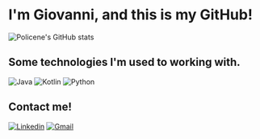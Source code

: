# I'm Giovanni, and this is my GitHub!
![Policene's GitHub stats](https://github-readme-stats.vercel.app/api?username=policene&show_icons=true&theme=transparent)



## Some technologies I'm used to working with.

![Java](https://img.shields.io/badge/Java-ED8B00?style=for-the-badge&logo=openjdk&logoColor=white)
![Kotlin](https://img.shields.io/badge/Kotlin-0095D5?&style=for-the-badge&logo=kotlin&logoColor=white)
![Python](https://img.shields.io/badge/Python-14354C?style=for-the-badge&logo=python&logoColor=white)


## Contact me!

[![Linkedin](https://img.shields.io/badge/LinkedIn-0077B5?style=for-the-badge&logo=linkedin&logoColor=white)](https://www.linkedin.com/in/giovanni-coradassi-policene-1180b4251)
[![Gmail](https://img.shields.io/badge/Gmail-D14836?style=for-the-badge&logo=gmail&logoColor=white)](mailto:giovannicpoli@gmail.com)


